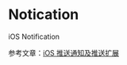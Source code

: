 # Notication
iOS Notification

参考文章：[iOS 推送通知及推送扩展](https://juejin.im/post/5bc9a6e45188254a075e305c)